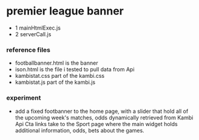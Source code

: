 # premier league banner
- 1 mainHtmlExec.js
- 2 serverCall.js

### reference files
- footballbanner.html is the banner
- ison.html is the file i tested to pull data from Api
- kambistat.css part of the kambi.css
- kambistat.js part of the kambi.js

### experiment
- add a fixed footbanner to the home page, with a slider that hold
  all of the upcoming week's matches, odds dynamically retrieved 
  from Kambi Api
  Cta links take to the Sport page where the main widget holds additional information, odds, bets about the games.
  
